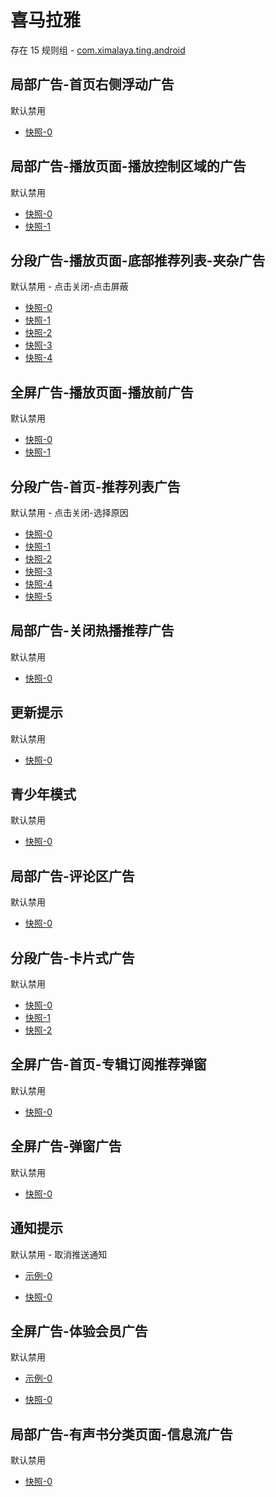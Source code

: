 # 喜马拉雅

存在 15 规则组 - [com.ximalaya.ting.android](/src/apps/com.ximalaya.ting.android.ts)

## 局部广告-首页右侧浮动广告

默认禁用

- [快照-0](https://i.gkd.li/i/12472620)

## 局部广告-播放页面-播放控制区域的广告

默认禁用

- [快照-0](https://i.gkd.li/i/12506218)
- [快照-1](https://i.gkd.li/i/12927110)

## 分段广告-播放页面-底部推荐列表-夹杂广告

默认禁用 - 点击关闭-点击屏蔽

- [快照-0](https://i.gkd.li/i/12506269)
- [快照-1](https://i.gkd.li/i/13296565)
- [快照-2](https://i.gkd.li/i/12506225)
- [快照-3](https://i.gkd.li/i/12701414)
- [快照-4](https://i.gkd.li/i/13314183)

## 全屏广告-播放页面-播放前广告

默认禁用

- [快照-0](https://i.gkd.li/i/12506250)
- [快照-1](https://i.gkd.li/i/12520626)

## 分段广告-首页-推荐列表广告

默认禁用 - 点击关闭-选择原因

- [快照-0](https://i.gkd.li/i/12506253)
- [快照-1](https://i.gkd.li/i/12701374)
- [快照-2](https://i.gkd.li/i/12506258)
- [快照-3](https://i.gkd.li/i/13260487)
- [快照-4](https://i.gkd.li/i/13275928)
- [快照-5](https://i.gkd.li/i/14019835)

## 局部广告-关闭热播推荐广告

默认禁用

- [快照-0](https://i.gkd.li/i/12506270)

## 更新提示

默认禁用

- [快照-0](https://i.gkd.li/i/12506287)

## 青少年模式

默认禁用

- [快照-0](https://i.gkd.li/i/12506209)

## 局部广告-评论区广告

默认禁用

- [快照-0](https://i.gkd.li/i/12869426)

## 分段广告-卡片式广告

默认禁用

- [快照-0](https://i.gkd.li/i/13194838)
- [快照-1](https://i.gkd.li/i/13296565)
- [快照-2](https://i.gkd.li/i/13194839)

## 全屏广告-首页-专辑订阅推荐弹窗

默认禁用

- [快照-0](https://i.gkd.li/i/13251713)

## 全屏广告-弹窗广告

默认禁用

- [快照-0](https://i.gkd.li/i/13263421)

## 通知提示

默认禁用 - 取消推送通知

- [示例-0](https://m.gkd.li/33366298/f6ac028a-509b-49d8-959a-7da90fb4d9df)

- [快照-0](https://i.gkd.li/i/13389145)

## 全屏广告-体验会员广告

默认禁用

- [示例-0](https://m.gkd.li/6328439/ea870e6f-07c9-4167-ab62-03e52838110b)

- [快照-0](https://i.gkd.li/i/13546642)

## 局部广告-有声书分类页面-信息流广告

默认禁用

- [快照-0](https://i.gkd.li/i/13334685)
